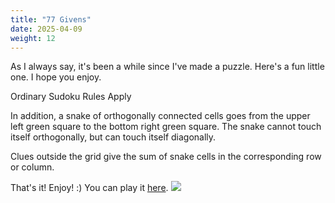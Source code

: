 ```yaml
---
title: "77 Givens"
date: 2025-04-09
weight: 12
---
```


<p>As I always say, it's been a while since I've made a puzzle. Here's a fun little one. I hope you enjoy.</p>
<p>
Ordinary Sudoku Rules Apply
</p>
<p>
In addition, a snake of orthogonally connected cells goes from the upper left green square to the bottom right green square. The snake cannot touch itself orthogonally, but can touch itself diagonally.
<p>
<p>
Clues outside the grid give the sum of snake cells in the corresponding row or column.
</p>
<p>That's it! Enjoy! :)
You can play it <a href="https://git.io/J1wJP">here</a>.

<img src="/Dateien/bild.php?data=13f8d166-14731-3030303842452d31"/>
</p></p></p>